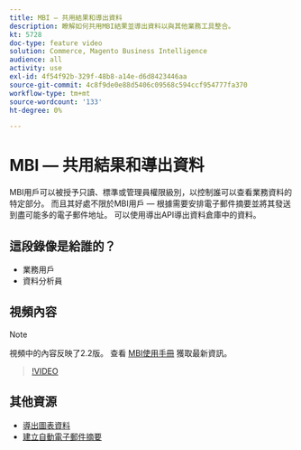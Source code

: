 ```yaml
---
title: MBI — 共用結果和導出資料
description: 瞭解如何共用MBI結果並導出資料以與其他業務工具整合。
kt: 5728
doc-type: feature video
solution: Commerce, Magento Business Intelligence
audience: all
activity: use
exl-id: 4f54f92b-329f-48b8-a14e-d6d8423446aa
source-git-commit: 4c8f9de0e88d5406c09568c594ccf954777fa370
workflow-type: tm+mt
source-wordcount: '133'
ht-degree: 0%

---
```


# MBI — 共用結果和導出資料

MBI用戶可以被授予只讀、標準或管理員權限級別，以控制誰可以查看業務資料的特定部分。 而且其好處不限於MBI用戶 — 根據需要安排電子郵件摘要並將其發送到盡可能多的電子郵件地址。 可以使用導出API導出資料倉庫中的資料。

## 這段錄像是給誰的？

- 業務用戶
- 資料分析員

## 視頻內容

>[!NOTE]
>
>視頻中的內容反映了2.2版。 查看 [MBI使用手冊](https://docs.magento.com/mbi/) 獲取最新資訊。

>[!VIDEO](https://video.tv.adobe.com/v/35983?quality=12&learn=on)

## 其他資源

- [導出圖表資料](https://docs.magento.com/mbi/data-user/export-data/exp-chart-dash.html)
- [建立自動電子郵件摘要](https://docs.magento.com/mbi/data-user/export-data/email-summaries.html)
